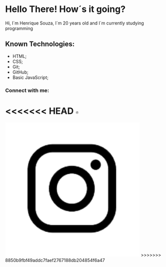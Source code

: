 <h1><Strong> Hello There! How´s it going?</strong></h1> 

<p>Hi, I´m Henrique Souza, I´m 20 years old and I´m currently studying programming</p> 
<h2> Known Technologies:</h2>
<ul>
 <li>HTML;</li>
 <li>CSS;</li>
 <li> Git; </li>
 <li> GitHub;</li>
 <li> Basic JavaScript;</li>
</ul>

<h3> Connect with me:</h3>

<<<<<<< HEAD
<img src="./assets/Insta.png" href="https://www.instagram.com/szhenrique0/" alt="My Instagram account" width="10px"> 
=======
<img src="./assets/Insta.png" href="https://www.instagram.com/szhenrique0/" alt="My Instagram account" width="430"> 
>>>>>>> 8850b9fbf49addc7faef2767188db204854f6a47
